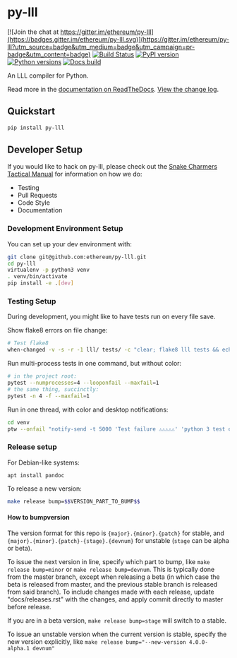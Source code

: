# py-lll

[![Join the chat at https://gitter.im/ethereum/py-lll](https://badges.gitter.im/ethereum/py-lll.svg)](https://gitter.im/ethereum/py-lll?utm_source=badge&utm_medium=badge&utm_campaign=pr-badge&utm_content=badge)
[![Build Status](https://circleci.com/gh/ethereum/py-lll.svg?style=shield)](https://circleci.com/gh/ethereum/py-lll)
[![PyPI version](https://badge.fury.io/py/py-lll.svg)](https://badge.fury.io/py/py-lll)
[![Python versions](https://img.shields.io/pypi/pyversions/py-lll.svg)](https://pypi.python.org/pypi/py-lll)
[![Docs build](https://readthedocs.org/projects/py-lll/badge/?version=latest)](http://py-lll.readthedocs.io/en/latest/?badge=latest)
   

An LLL compiler for Python.

Read more in the [documentation on ReadTheDocs](https://py-lll.readthedocs.io/). [View the change log](https://py-lll.readthedocs.io/en/latest/releases.html).

## Quickstart

```sh
pip install py-lll
```

## Developer Setup

If you would like to hack on py-lll, please check out the [Snake Charmers
Tactical Manual](https://github.com/ethereum/snake-charmers-tactical-manual)
for information on how we do:

- Testing
- Pull Requests
- Code Style
- Documentation

### Development Environment Setup

You can set up your dev environment with:

```sh
git clone git@github.com:ethereum/py-lll.git
cd py-lll
virtualenv -p python3 venv
. venv/bin/activate
pip install -e .[dev]
```

### Testing Setup

During development, you might like to have tests run on every file save.

Show flake8 errors on file change:

```sh
# Test flake8
when-changed -v -s -r -1 lll/ tests/ -c "clear; flake8 lll tests && echo 'flake8 success' || echo 'error'"
```

Run multi-process tests in one command, but without color:

```sh
# in the project root:
pytest --numprocesses=4 --looponfail --maxfail=1
# the same thing, succinctly:
pytest -n 4 -f --maxfail=1
```

Run in one thread, with color and desktop notifications:

```sh
cd venv
ptw --onfail "notify-send -t 5000 'Test failure ⚠⚠⚠⚠⚠' 'python 3 test on py-lll failed'" ../tests ../lll
```

### Release setup

For Debian-like systems:
```
apt install pandoc
```

To release a new version:

```sh
make release bump=$$VERSION_PART_TO_BUMP$$
```

#### How to bumpversion

The version format for this repo is `{major}.{minor}.{patch}` for stable, and
`{major}.{minor}.{patch}-{stage}.{devnum}` for unstable (`stage` can be alpha or beta).

To issue the next version in line, specify which part to bump,
like `make release bump=minor` or `make release bump=devnum`. This is typically done from the
master branch, except when releasing a beta (in which case the beta is released from master,
and the previous stable branch is released from said branch). To include changes made with each
release, update "docs/releases.rst" with the changes, and apply commit directly to master 
before release.

If you are in a beta version, `make release bump=stage` will switch to a stable.

To issue an unstable version when the current version is stable, specify the
new version explicitly, like `make release bump="--new-version 4.0.0-alpha.1 devnum"`
